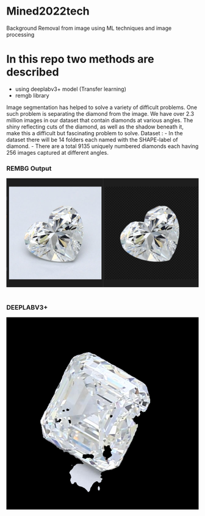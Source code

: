 # Mined2022tech
Background Removal from image using ML techniques and image processing

# In this repo two methods are described
- using deeplabv3+ model (Transfer learning)
- remgb library 

<p>
Image segmentation has helped to solve a variety of difficult problems. One such problem is separating the diamond from the image. We have over 2.3 million images in our dataset that contain diamonds at various angles. The shiny reflecting cuts of the diamond, as well as the shadow beneath it, make this a difficult but fascinating problem to solve. Dataset : - In the dataset there will be 14 folders each named with the SHAPE-label of diamond. - There are a total 9135 uniquely numbered diamonds each having 256 images captured at different angles.
<p>


 <p>
    <h3>REMBG Output</h3>
    <img src='REMBG/sample_outputs/HS.png'>
    <br>
    <br>
    <h3>DEEPLABV3+</h3>
    <img src='Test_Output/3365299889_028.png'>
</p>	
